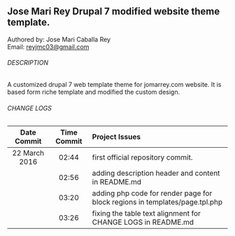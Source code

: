 ## Jose Mari Rey Drupal 7 modified website theme template.

Authored by: Jose Mari Caballa Rey<br/>
Email: reyjmc03@gmail.com

###### DESCRIPTION
A customized drupal 7 web template theme for jomarrey.com website. It is based form riche template and modified the custom design.

###### CHANGE LOGS
| Date Commit  | Time Commit | Project Issues |
| :---: | :---: | :--- |
|  22 March 2016  | 02:44 | first official repository commit.  |
|                 | 02:56 | adding description header and content in README.md  |
|                 | 03:20 | adding php code for render page for block regions in templates/page.tpl.php  |
|                 | 03:26 | fixing the table text alignment for CHANGE LOGS in README.md |
